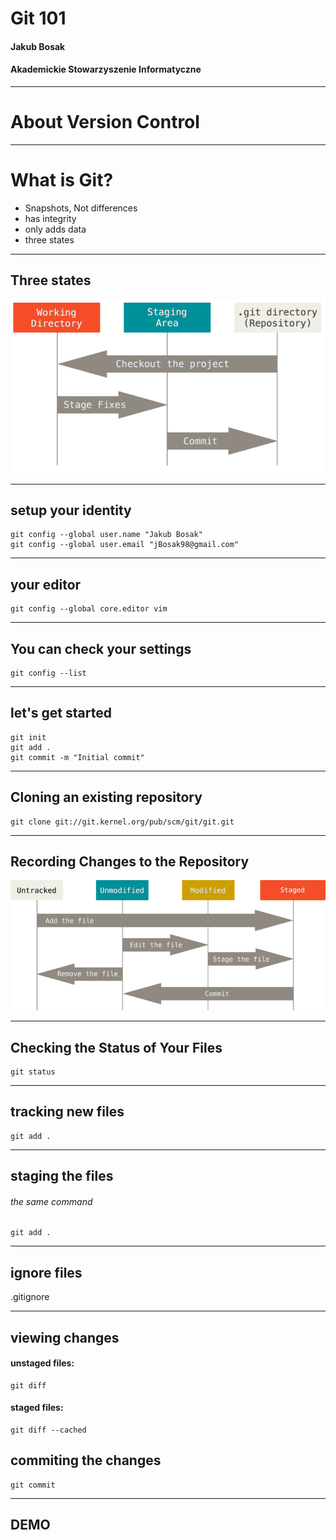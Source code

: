 # Git 101
#### Jakub Bosak
#### Akademickie Stowarzyszenie Informatyczne

---

# About Version Control

---

# What is Git?

* Snapshots, Not differences
* has integrity
* only adds data
* three states

---

## Three states

![Three states](images/three_states.png)

---

## setup your identity

```
git config --global user.name "Jakub Bosak"
git config --global user.email "jBosak98@gmail.com"
```

---

## your editor

```
git config --global core.editor vim
```

---

## You can check your settings

```
git config --list
```

---

## let's get started

```
git init
git add .
git commit -m "Initial commit"
```

---

## Cloning an existing repository

```
git clone git://git.kernel.org/pub/scm/git/git.git
```

---


## Recording Changes to the Repository

![lifecycle](images/lifecycle.png)

---


## Checking the Status of Your Files

```
git status
```

---
## tracking new files

```
git add .
```

---
## staging the files
###### the same command
```
git add .

```

---

## ignore files

.gitignore

---

## viewing changes

#### unstaged files: 
```
git diff
```

#### staged files: 
```
git diff --cached
```

## commiting the changes
```
git commit
```
---

## DEMO


